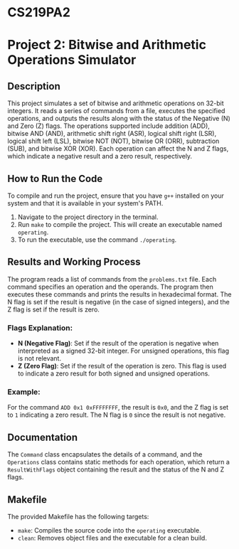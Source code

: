 # CS219PA2

# Project 2: Bitwise and Arithmetic Operations Simulator

## Description
This project simulates a set of bitwise and arithmetic operations on 32-bit integers. It reads a series of commands from a file, executes the specified operations, and outputs the results along with the status of the Negative (N) and Zero (Z) flags. The operations supported include addition (ADD), bitwise AND (AND), arithmetic shift right (ASR), logical shift right (LSR), logical shift left (LSL), bitwise NOT (NOT), bitwise OR (ORR), subtraction (SUB), and bitwise XOR (XOR). Each operation can affect the N and Z flags, which indicate a negative result and a zero result, respectively.

## How to Run the Code
To compile and run the project, ensure that you have `g++` installed on your system and that it is available in your system's PATH.

1. Navigate to the project directory in the terminal.
2. Run `make` to compile the project. This will create an executable named `operating`.
3. To run the executable, use the command `./operating`.

## Results and Working Process
The program reads a list of commands from the `problems.txt` file. Each command specifies an operation and the operands. The program then executes these commands and prints the results in hexadecimal format. The N flag is set if the result is negative (in the case of signed integers), and the Z flag is set if the result is zero.

### Flags Explanation:
- **N (Negative Flag)**: Set if the result of the operation is negative when interpreted as a signed 32-bit integer. For unsigned operations, this flag is not relevant.
- **Z (Zero Flag)**: Set if the result of the operation is zero. This flag is used to indicate a zero result for both signed and unsigned operations.

### Example:
For the command `ADD 0x1 0xFFFFFFFF`, the result is `0x0`, and the Z flag is set to `1` indicating a zero result. The N flag is `0` since the result is not negative.

## Documentation
The `Command` class encapsulates the details of a command, and the `Operations` class contains static methods for each operation, which return a `ResultWithFlags` object containing the result and the status of the N and Z flags.

## Makefile
The provided Makefile has the following targets:
- `make`: Compiles the source code into the `operating` executable.
- `clean`: Removes object files and the executable for a clean build.
